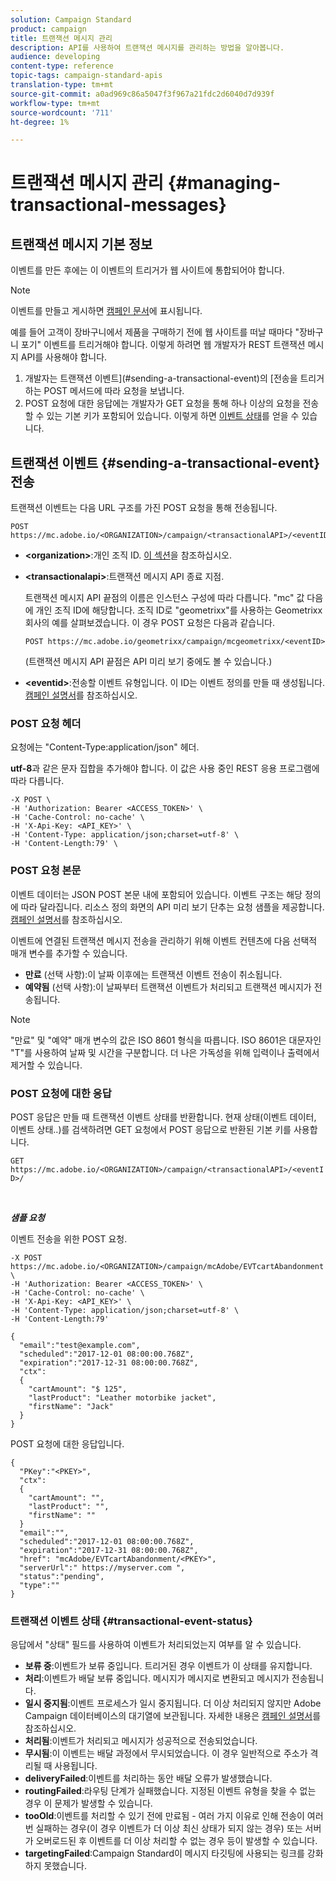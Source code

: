 ```yaml
---
solution: Campaign Standard
product: campaign
title: 트랜잭션 메시지 관리
description: API를 사용하여 트랜잭션 메시지를 관리하는 방법을 알아봅니다.
audience: developing
content-type: reference
topic-tags: campaign-standard-apis
translation-type: tm+mt
source-git-commit: a0ad969c86a5047f3f967a21fdc2d6040d7d939f
workflow-type: tm+mt
source-wordcount: '711'
ht-degree: 1%

---
```



# 트랜잭션 메시지 관리 {#managing-transactional-messages}

## 트랜잭션 메시지 기본 정보

이벤트를 만든 후에는 이 이벤트의 트리거가 웹 사이트에 통합되어야 합니다.

>[!NOTE]
>
>이벤트를 만들고 게시하면 [캠페인 문서](https://helpx.adobe.com/campaign/standard/administration/using/configuring-transactional-messaging.html)에 표시됩니다.

예를 들어 고객이 장바구니에서 제품을 구매하기 전에 웹 사이트를 떠날 때마다 &quot;장바구니 포기&quot; 이벤트를 트리거해야 합니다. 이렇게 하려면 웹 개발자가 REST 트랜잭션 메시지 API를 사용해야 합니다.

1. 개발자는 트랜잭션 이벤트](#sending-a-transactional-event)의 [전송을 트리거하는 POST 메서드에 따라 요청을 보냅니다.
1. POST 요청에 대한 응답에는 개발자가 GET 요청을 통해 하나 이상의 요청을 전송할 수 있는 기본 키가 포함되어 있습니다. 이렇게 하면 [이벤트 상태](#transactional-event-status)를 얻을 수 있습니다.

## 트랜잭션 이벤트 {#sending-a-transactional-event} 전송

트랜잭션 이벤트는 다음 URL 구조를 가진 POST 요청을 통해 전송됩니다.

```
POST https://mc.adobe.io/<ORGANIZATION>/campaign/<transactionalAPI>/<eventID>
```

* **&lt;organization>**:개인 조직 ID. [이 섹션](../../api/using/must-read.md)을 참조하십시오.

* **&lt;transactionalapi>**:트랜잭션 메시지 API 종료 지점.

   트랜잭션 메시지 API 끝점의 이름은 인스턴스 구성에 따라 다릅니다. &quot;mc&quot; 값 다음에 개인 조직 ID에 해당합니다. 조직 ID로 &quot;geometrixx&quot;를 사용하는 Geometrixx 회사의 예를 살펴보겠습니다. 이 경우 POST 요청은 다음과 같습니다.

   `POST https://mc.adobe.io/geometrixx/campaign/mcgeometrixx/<eventID>`

   (트랜잭션 메시지 API 끝점은 API 미리 보기 중에도 볼 수 있습니다.)

* **&lt;eventid>**:전송할 이벤트 유형입니다. 이 ID는 이벤트 정의를 만들 때 생성됩니다. [캠페인 설명서](https://helpx.adobe.com/campaign/standard/administration/using/configuring-transactional-messaging.html)를 참조하십시오.

### POST 요청 헤더

요청에는 &quot;Content-Type:application/json&quot; 헤더.

**utf-8**&#x200B;과 같은 문자 집합을 추가해야 합니다. 이 값은 사용 중인 REST 응용 프로그램에 따라 다릅니다.

```
-X POST \
-H 'Authorization: Bearer <ACCESS_TOKEN>' \
-H 'Cache-Control: no-cache' \
-H 'X-Api-Key: <API_KEY>' \
-H 'Content-Type: application/json;charset=utf-8' \
-H 'Content-Length:79' \
```

### POST 요청 본문

이벤트 데이터는 JSON POST 본문 내에 포함되어 있습니다. 이벤트 구조는 해당 정의에 따라 달라집니다. 리소스 정의 화면의 API 미리 보기 단추는 요청 샘플을 제공합니다. [캠페인 설명서](https://helpx.adobe.com/campaign/standard/administration/using/configuring-transactional-messaging.html)를 참조하십시오.

이벤트에 연결된 트랜잭션 메시지 전송을 관리하기 위해 이벤트 컨텐츠에 다음 선택적 매개 변수를 추가할 수 있습니다.

* **만료** (선택 사항):이 날짜 이후에는 트랜잭션 이벤트 전송이 취소됩니다.
* **예약됨** (선택 사항):이 날짜부터 트랜잭션 이벤트가 처리되고 트랜잭션 메시지가 전송됩니다.

>[!NOTE]
>
>&quot;만료&quot; 및 &quot;예약&quot; 매개 변수의 값은 ISO 8601 형식을 따릅니다. ISO 8601은 대문자인 &quot;T&quot;를 사용하여 날짜 및 시간을 구분합니다. 더 나은 가독성을 위해 입력이나 출력에서 제거할 수 있습니다.

### POST 요청에 대한 응답

POST 응답은 만들 때 트랜잭션 이벤트 상태를 반환합니다. 현재 상태(이벤트 데이터, 이벤트 상태..)를 검색하려면 GET 요청에서 POST 응답으로 반환된 기본 키를 사용합니다.

`GET https://mc.adobe.io/<ORGANIZATION>/campaign/<transactionalAPI>/<eventID>/`

<br/>

***샘플 요청***

이벤트 전송을 위한 POST 요청.

```
-X POST https://mc.adobe.io/<ORGANIZATION>/campaign/mcAdobe/EVTcartAbandonment \
-H 'Authorization: Bearer <ACCESS_TOKEN>' \
-H 'Cache-Control: no-cache' \
-H 'X-Api-Key: <API_KEY>' \
-H 'Content-Type: application/json;charset=utf-8' \
-H 'Content-Length:79'

{
  "email":"test@example.com",
  "scheduled":"2017-12-01 08:00:00.768Z",
  "expiration":"2017-12-31 08:00:00.768Z",
  "ctx":
  {
    "cartAmount": "$ 125",
    "lastProduct": "Leather motorbike jacket",
    "firstName": "Jack"
  }
}
```

POST 요청에 대한 응답입니다.

```
{
  "PKey":"<PKEY>",
  "ctx":
  {
    "cartAmount": "",
    "lastProduct": "",
    "firstName": ""
  }
  "email":"",
  "scheduled":"2017-12-01 08:00:00.768Z",
  "expiration":"2017-12-31 08:00:00.768Z",
  "href": "mcAdobe/EVTcartAbandonment/<PKEY>",
  "serverUrl":" https://myserver.com ",
  "status":"pending",
  "type":""
}
```

### 트랜잭션 이벤트 상태 {#transactional-event-status}

응답에서 &quot;상태&quot; 필드를 사용하여 이벤트가 처리되었는지 여부를 알 수 있습니다.

* **보류 중**:이벤트가 보류 중입니다. 트리거된 경우 이벤트가 이 상태를 유지합니다.
* **처리**:이벤트가 배달 보류 중입니다. 메시지가 메시지로 변환되고 메시지가 전송됩니다.
* **일시 중지됨**:이벤트 프로세스가 일시 중지됩니다. 더 이상 처리되지 않지만 Adobe Campaign 데이터베이스의 대기열에 보관됩니다. 자세한 내용은 [캠페인 설명서](https://helpx.adobe.com/campaign/standard/channels/using/event-transactional-messages.html#unpublishing-a-transactional-message)를 참조하십시오.
* **처리됨**:이벤트가 처리되고 메시지가 성공적으로 전송되었습니다.
* **무시됨**:이 이벤트는 배달 과정에서 무시되었습니다. 이 경우 일반적으로 주소가 격리될 때 사용됩니다.
* **deliveryFailed**:이벤트를 처리하는 동안 배달 오류가 발생했습니다.
* **routingFailed**:라우팅 단계가 실패했습니다. 지정된 이벤트 유형을 찾을 수 없는 경우 이 문제가 발생할 수 있습니다.
* **tooOld**:이벤트를 처리할 수 있기 전에 만료됨 - 여러 가지 이유로 인해 전송이 여러 번 실패하는 경우(이 경우 이벤트가 더 이상 최신 상태가 되지 않는 경우) 또는 서버가 오버로드된 후 이벤트를 더 이상 처리할 수 없는 경우 등이 발생할 수 있습니다.
* **targetingFailed**:Campaign Standard이 메시지 타깃팅에 사용되는 링크를 강화하지 못했습니다.
